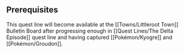 ## Prerequisites

This quest line will become available at the [[Towns/Littleroot Town]] Bulletin Board after progressing enough in [[Quest Lines/The Delta Episode]] quest line and having captured [[Pokémon/Kyogre]] and [[Pokémon/Groudon]].